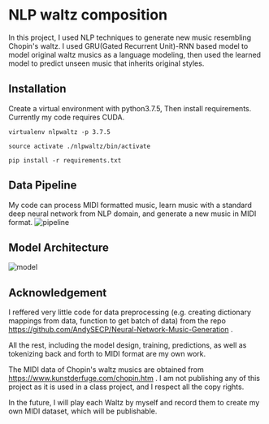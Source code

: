 # NLP waltz composition
In this project, I used NLP techniques to generate new music resembling Chopin's waltz. 
I used GRU(Gated Recurrent Unit)-RNN based model to model original waltz musics as a language modeling,
then used the learned model to predict unseen music that inherits original styles.

## Installation
Create a virtual environment with python3.7.5, Then install requirements. Currently my code requires CUDA.

```
virtualenv nlpwaltz -p 3.7.5
```
```
source activate ./nlpwaltz/bin/activate
```
```
pip install -r requirements.txt
```

## Data Pipeline 
My code can process MIDI formatted music, learn music with a standard deep neural network from NLP domain, and generate a new music in MIDI format. 
![pipeline](https://user-images.githubusercontent.com/39567972/145728849-83b77350-886b-41b2-8b54-d6fd25780be6.png)

## Model Architecture
![model](https://user-images.githubusercontent.com/39567972/145728855-83e7e67e-7b3b-4362-afd1-6e5be57ee971.png)


## Acknowledgement
I reffered very little code for data preprocessing (e.g. creating dictionary mappings from data, function to get batch of data) from the repo https://github.com/AndySECP/Neural-Network-Music-Generation .

All the rest, including the model design, training, predictions, as well as tokenizing back and forth to MIDI format are my own work. 

The MIDI data of Chopin's waltz musics are obtained from https://www.kunstderfuge.com/chopin.htm . I am not publishing any of this project as it 
is used in a class project, and I respect all the copy rights.

In the future, I will play each Waltz by myself and record them to create my own MIDI dataset, which will be publishable.
